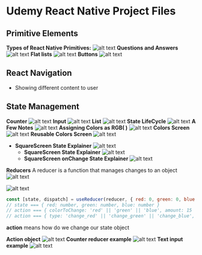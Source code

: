 # Udemy React Native Project Files

## Primitive Elements

**Types of React Native Primitives:**
![alt text](./Readme-Images/primitives.png "React Native Primitives")
**Questions and Answers**
![alt text](./Readme-Images/q-a.png "Questions and Answers")
**Flat lists**
![alt text](./Readme-Images/flat-list.png "Flat list")
**Buttons**
![alt text](./Readme-Images/button.png "Flat list")

## React Navigation

- Showing different content to user

## State Management

**Counter**
![alt text](./Readme-Images/state.png "Counter")
**Input**
![alt text](./Readme-Images/state-2.png "Input")
**List**
![alt text](./Readme-Images/state-3.png "List")
**State LifeCycle**
![alt text](./Readme-Images/state-4.png "State Life cyle")
**A Few Notes**
![alt text](./Readme-Images/state-5.png "Notes")
**Assigning Colors as RGB( )**
![alt text](./Readme-Images/state-6.png "Colors")
**Colors Screen**
![alt text](./Readme-Images/state-7.png "Colors Screen")
**Reusable Colors Screen**
![alt text](./Readme-Images/reusable-colors.png "Reusable Colors Screen")

- **SquareScreen State Explainer** ![alt text](./Readme-Images/square-state.png "Square State Explainer")
  - **SquareScreen State Explainer** ![alt text](./Readme-Images/square-state-2.png "Square State Explainer")
  - **SquareScreen onChange State Explainer** ![alt text](./Readme-Images/square-state-3.png "Square State Explainer")

**Reducers**
A reducer is a function that manages changes to an object
![alt text](./Readme-Images/reducer.png "Reducers")

![alt text](./Readme-Images/reducer2.png "Reducers")

```javascript
const [state, dispatch] = useReducer(reducer, { red: 0, green: 0, blue: 0 });
// state === { red: number, green: number, blue: number }
// action === { colorToChange: 'red' || 'green' || 'blue', amount: 15 || -15}
// action === { type: 'change_red' || 'change_green' || 'change_blue', payload: 15 || -15}
```

**action** means how do we change our state object

**Action object** ![alt text](./Readme-Images/action.png "Actions")
**Counter reducer example** ![alt text](./Readme-Images/counter-reduce.png "Counter reducer example")
**Text input example** ![alt text](./Readme-Images/text-input.png "Text input")
